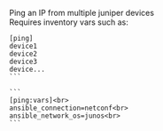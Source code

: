 Ping an IP from multiple juniper devices<br>
Requires inventory vars such as:

````
[ping]
device1
device2
device3
device...
```

```
[ping:vars]<br>
ansible_connection=netconf<br>
ansible_network_os=junos<br>
```
